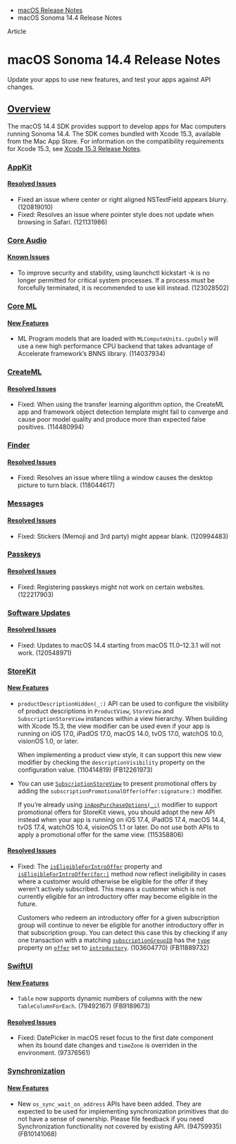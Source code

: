 - [macOS Release Notes](https://developer.apple.com/documentation/macos-release-notes)
- macOS Sonoma 14.4 Release Notes

Article

# macOS Sonoma 14.4 Release Notes

Update your apps to use new features, and test your apps against API changes.

## [Overview](https://developer.apple.com/documentation/macos-release-notes/macos-14_4-release-notes#Overview)

The macOS 14.4 SDK provides support to develop apps for Mac computers running Sonoma 14.4. The SDK comes bundled with Xcode 15.3, available from the Mac App Store. For information on the compatibility requirements for Xcode 15.3, see [Xcode 15.3 Release Notes](https://developer.apple.com/documentation/Xcode-Release-Notes/xcode-15_3-release-notes).

### [AppKit](https://developer.apple.com/documentation/macos-release-notes/macos-14_4-release-notes#AppKit)

#### [Resolved Issues](https://developer.apple.com/documentation/macos-release-notes/macos-14_4-release-notes#Resolved-Issues)

- Fixed an issue where center or right aligned NSTextField appears blurry. (120819010)
- Fixed: Resolves an issue where pointer style does not update when browsing in Safari. (121131986)

### [Core Audio](https://developer.apple.com/documentation/macos-release-notes/macos-14_4-release-notes#Core-Audio)

#### [Known Issues](https://developer.apple.com/documentation/macos-release-notes/macos-14_4-release-notes#Known-Issues)

- To improve security and stability, using launchctl kickstart -k is no longer permitted for critical system processes. If a process must be forcefully terminated, it is recommended to use kill instead. (123028502)

### [Core ML](https://developer.apple.com/documentation/macos-release-notes/macos-14_4-release-notes#Core-ML)

#### [New Features](https://developer.apple.com/documentation/macos-release-notes/macos-14_4-release-notes#New-Features)

- ML Program models that are loaded with `MLComputeUnits.cpuOnly` will use a new high performance CPU backend that takes advantage of Accelerate framework’s BNNS library. (114037934)

### [CreateML](https://developer.apple.com/documentation/macos-release-notes/macos-14_4-release-notes#CreateML)

#### [Resolved Issues](https://developer.apple.com/documentation/macos-release-notes/macos-14_4-release-notes#Resolved-Issues)

- Fixed: When using the transfer learning algorithm option, the CreateML app and framework object detection template might fail to converge and cause poor model quality and produce more than expected false positives. (114480994)

### [Finder](https://developer.apple.com/documentation/macos-release-notes/macos-14_4-release-notes#Finder)

#### [Resolved Issues](https://developer.apple.com/documentation/macos-release-notes/macos-14_4-release-notes#Resolved-Issues)

- Fixed: Resolves an issue where tiling a window causes the desktop picture to turn black. (118044617)

### [Messages](https://developer.apple.com/documentation/macos-release-notes/macos-14_4-release-notes#Messages)

#### [Resolved Issues](https://developer.apple.com/documentation/macos-release-notes/macos-14_4-release-notes#Resolved-Issues)

- Fixed: Stickers (Memoji and 3rd party) might appear blank. (120994483)

### [Passkeys](https://developer.apple.com/documentation/macos-release-notes/macos-14_4-release-notes#Passkeys)

#### [Resolved Issues](https://developer.apple.com/documentation/macos-release-notes/macos-14_4-release-notes#Resolved-Issues)

- Fixed: Registering passkeys might not work on certain websites. (122217903)

### [Software Updates](https://developer.apple.com/documentation/macos-release-notes/macos-14_4-release-notes#Software-Updates)

#### [Resolved Issues](https://developer.apple.com/documentation/macos-release-notes/macos-14_4-release-notes#Resolved-Issues)

- Fixed: Updates to macOS 14.4 starting from macOS 11.0–12.3.1 will not work. (120548971)

### [StoreKit](https://developer.apple.com/documentation/macos-release-notes/macos-14_4-release-notes#StoreKit)

#### [New Features](https://developer.apple.com/documentation/macos-release-notes/macos-14_4-release-notes#New-Features)

- `productDescriptionHidden(_:)` API can be used to configure the visibility of product descriptions in `ProductView`, `StoreView` and `SubscriptionStoreView` instances within a view hierarchy. When building with Xcode 15.3, the view modifier can be used even if your app is running on iOS 17.0, iPadOS 17.0, macOS 14.0, tvOS 17.0, watchOS 10.0, visionOS 1.0, or later.

  When implementing a product view style, it can support this new view modifier by checking the `descriptionVisibility` property on the configuration value. (110414819) (FB12261973)
- You can use [`SubscriptionStoreView`](https://developer.apple.com/documentation/storekit/subscriptionstoreview) to present promotional offers by adding the `subscriptionPromotionalOffer(offer:signature:)` modifier.

  If you’re already using [`inAppPurchaseOptions(_:)`](https://developer.apple.com/documentation/swiftui/view/inapppurchaseoptions(_:)) modifier to support promotional offers for StoreKit views, you should adopt the new API instead when your app is running on iOS 17.4, iPadOS 17.4, macOS 14.4, tvOS 17.4, watchOS 10.4, visionOS 1.1 or later. Do not use both APIs to apply a promotional offer for the same view. (115358806)

#### [Resolved Issues](https://developer.apple.com/documentation/macos-release-notes/macos-14_4-release-notes#Resolved-Issues)

- Fixed: The [`isEligibleForIntroOffer`](https://developer.apple.com/documentation/storekit/product/subscriptioninfo/3803203-iseligibleforintrooffer) property and [`isEligibleForIntroOffer(for:)`](https://developer.apple.com/documentation/storekit/product/subscriptioninfo/3791958-iseligibleforintrooffer) method now reflect ineligibility in cases where a customer would otherwise be eligible for the offer if they weren’t actively subscribed. This means a customer which is not currently eligible for an introductory offer may become eligible in the future.

  Customers who redeem an introductory offer for a given subscription group will continue to never be eligible for another introductory offer in that subscription group. You can detect this case this by checking if any one transaction with a matching [`subscriptionGroupID`](https://developer.apple.com/documentation/storekit/transaction/3749718-subscriptiongroupid) has the [`type`](https://developer.apple.com/documentation/storekit/transaction/offer/4307073-type) property on [`offer`](https://developer.apple.com/documentation/storekit/transaction/4307076-offer) set to [`introductory`](https://developer.apple.com/documentation/storekit/transaction/offertype/3822309-introductory). (103604770) (FB11889732)

### [SwiftUI](https://developer.apple.com/documentation/macos-release-notes/macos-14_4-release-notes#SwiftUI)

#### [New Features](https://developer.apple.com/documentation/macos-release-notes/macos-14_4-release-notes#New-Features)

- `Table` now supports dynamic numbers of columns with the new `TableColumnForEach`. (79492167) (FB9189673)

#### [Resolved Issues](https://developer.apple.com/documentation/macos-release-notes/macos-14_4-release-notes#Resolved-Issues)

- Fixed: DatePicker in macOS reset focus to the first date component when its bound date changes and `timeZone` is overriden in the environment. (97376561)

### [Synchronization](https://developer.apple.com/documentation/macos-release-notes/macos-14_4-release-notes#Synchronization)

#### [New Features](https://developer.apple.com/documentation/macos-release-notes/macos-14_4-release-notes#New-Features)

- New `os_sync_wait_on_address` APIs have been added. They are expected to be used for implementing synchronization primitives that do not have a sense of ownership. Please file feedback if you need Synchronization functionality not covered by existing API. (94759935) (FB10141068)
